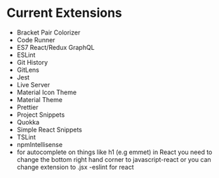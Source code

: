 # Current Extensions

- Bracket Pair Colorizer
- Code Runner
- ES7 React/Redux GraphQL
- ESLint
- Git History
- GitLens
- Jest
- Live Server
- Material Icon Theme
- Material Theme
- Prettier
- Project Snippets
- Quokka
- Simple React Snippets
- TSLint
- npmIntellisense
- for autocomplete on things like h1 (e.g emmet) in React you need to change the bottom right hand corner to javascript-react or you can change extension to .jsx
-eslint for react 